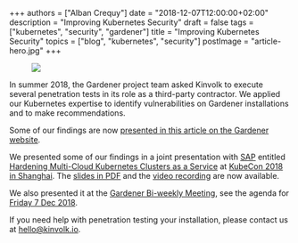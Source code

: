 +++
authors = ["Alban Crequy"]
date = "2018-12-07T12:00:00+02:00"
description = "Improving Kubernetes Security"
draft = false
tags = ["kubernetes", "security", "gardener"]
title = "Improving Kubernetes Security"
topics = ["blog", "kubernetes", "security"]
postImage =  "article-hero.jpg"
+++

<figure class="img-fluid">
	<img src="/media/k8s-security-esther-jiao-638890-unsplash.jpg" class="img-fluid">
</figure>

In summer 2018, the Gardener project team asked Kinvolk to execute several
penetration tests in its role as a third-party contractor. We applied our
Kubernetes expertise to identify vulnerabilities on Gardener installations and
to make recommendations.

Some of our findings are now [presented in this article on the Gardener
website](https://gardener.cloud/readmore/insecure).

We presented some of our findings in a joint presentation with [SAP](https://www.sap.com) entitled
[Hardening Multi-Cloud Kubernetes Clusters as a
Service](https://kccncchina2018english.sched.com/event/H2Hd/hardening-multi-cloud-kubernetes-clusters-as-a-service-dirk-marwinski-sap-se-alban-crequy-kinvolk-gmbh)
at [KubeCon 2018 in
Shanghai](https://www.lfasiallc.com/events/kubecon-cloudnativecon-china-2018/). The [slides in
PDF](https://schd.ws/hosted_files/kccncchina2018english/45/Hardening-Muti-Cloud-7.pdf)
and the [video recording](https://www.youtube.com/watch?v=ze1vgh8sjlE) are now
available.

We also presented it at the [Gardener Bi-weekly
Meeting](https://github.com/gardener/documentation/blob/master/CONTRIBUTING.md#bi-weekly-meeting),
see the agenda for [Friday 7 Dec
2018](https://docs.google.com/document/d/1314v8ziVNQPjdBrWp-Y4BYrTDlv7dq2cWDFIa9SMaP4/edit#heading=h.x02wlyulpodh).

If you need help with penetration testing your installation, please contact us
at [hello@kinvolk.io](mailto:hello@kinvolk.io).
